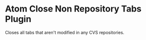 # Atom Close Non Repository Tabs Plugin

Closes all tabs that aren't modified in any CVS repositories.
